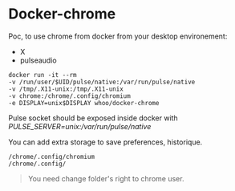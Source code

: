 # Docker-chrome

Poc, to use chrome from docker from your desktop environement:
* X
* pulseaudio

```
docker run -it --rm
-v /run/user/$UID/pulse/native:/var/run/pulse/native 
-v /tmp/.X11-unix:/tmp/.X11-unix
-v chrome:/chrome/.config/chromium
-e DISPLAY=unix$DISPLAY whoo/docker-chrome
```

Pulse socket should be exposed inside docker with *PULSE_SERVER=unix:/var/run/pulse/native*

You can add extra storage to save preferences, historique.
```
/chrome/.config/chromium
/chrome/.config/
```
>You need change folder's right to chrome user.
